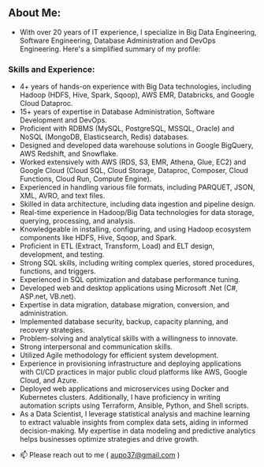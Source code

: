 ## About Me:

- With over 20 years of IT experience, I specialize in Big Data Engineering, Software Engineering, Database Administration and DevOps Engineering. Here's a simplified summary of my profile:

### **Skills and Experience:**
- 4+ years of hands-on experience with Big Data technologies, including Hadoop (HDFS, Hive, Spark, Sqoop), AWS EMR, Databricks, and Google Cloud Dataproc.
- 15+ years of expertise in Database Administration, Software Development and DevOps.
- Proficient with RDBMS (MySQL, PostgreSQL, MSSQL, Oracle) and NoSQL (MongoDB, Elasticsearch, Redis) databases.
- Designed and developed data warehouse solutions in Google BigQuery, AWS Redshift, and Snowflake.
- Worked extensively with AWS (RDS, S3, EMR, Athena, Glue, EC2) and Google Cloud (Cloud SQL, Cloud Storage, Dataproc, Composer, Cloud Functions, Cloud Run, Compute Engine).
- Experienced in handling various file formats, including PARQUET, JSON, XML, AVRO, and text files.
- Skilled in data architecture, including data ingestion and pipeline design.
- Real-time experience in Hadoop/Big Data technologies for data storage, querying, processing, and analysis.
- Knowledgeable in installing, configuring, and using Hadoop ecosystem components like HDFS, Hive, Sqoop, and Spark.
- Proficient in ETL (Extract, Transform, Load) and ELT design, development, and testing.
- Strong SQL skills, including writing complex queries, stored procedures, functions, and triggers.
- Experienced in SQL optimization and database performance tuning.
- Developed web and desktop applications using Microsoft .Net (C#, ASP.net, VB.net).
- Expertise in data migration, database migration, conversion, and administration.
- Implemented database security, backup, capacity planning, and recovery strategies.
- Problem-solving and analytical skills with a willingness to innovate.
- Strong interpersonal and communication skills.
- Utilized Agile methodology for efficient system development.
- Experience in provisioning infrastructure and deploying applications with CI/CD practices in major public cloud platforms like AWS, Google Cloud, and Azure.
- Deployed web applications and microservices using Docker and Kubernetes clusters. Additionally, I have proficiency in writing automation scripts using Terraform, Ansible, Python, and Shell scripts.
- As a Data Scientist, I leverage statistical analysis and machine learning to extract valuable insights from complex data sets, aiding in informed decision-making. My expertise in data modeling and predictive analytics helps businesses optimize strategies and drive growth.

<!---
obaidulsarker/obaidulsarker is a ✨ special ✨ repository because its `README.md` (this file) appears on your GitHub profile.
You can click the Preview link to take a look at your changes.
--->
- 📫 Please reach out to me ( aupo37@gmail.com )
